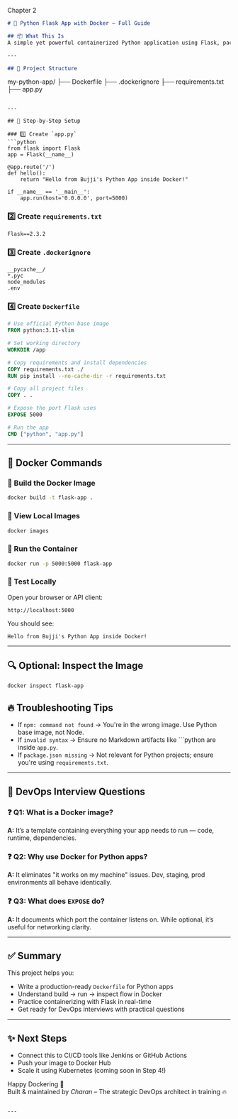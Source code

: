 Chapter 2

```markdown
# 🐳 Python Flask App with Docker – Full Guide

## 📦 What This Is
A simple yet powerful containerized Python application using Flask, packaged in a Docker image that can run consistently across environments — perfect for DevOps beginners, interview prep, and GitHub portfolios.

---

## 🧾 Project Structure
```
my-python-app/
├── Dockerfile
├── .dockerignore
├── requirements.txt
├── app.py
```

---

## 🔧 Step-by-Step Setup

### 1️⃣ Create `app.py`
```python
from flask import Flask
app = Flask(__name__)

@app.route('/')
def hello():
    return "Hello from Bujji's Python App inside Docker!"

if __name__ == '__main__':
    app.run(host='0.0.0.0', port=5000)
```

### 2️⃣ Create `requirements.txt`
```
Flask==2.3.2
```

### 3️⃣ Create `.dockerignore`
```
__pycache__/
*.pyc
node_modules
.env
```

### 4️⃣ Create `Dockerfile`
```Dockerfile
# Use official Python base image
FROM python:3.11-slim

# Set working directory
WORKDIR /app

# Copy requirements and install dependencies
COPY requirements.txt ./
RUN pip install --no-cache-dir -r requirements.txt

# Copy all project files
COPY . .

# Expose the port Flask uses
EXPOSE 5000

# Run the app
CMD ["python", "app.py"]
```

---

## 🐳 Docker Commands

### 🔹 Build the Docker Image
```bash
docker build -t flask-app .
```

### 🔹 View Local Images
```bash
docker images
```

### 🔹 Run the Container
```bash
docker run -p 5000:5000 flask-app
```

### 🔹 Test Locally
Open your browser or API client:
```text
http://localhost:5000
```

You should see:
```text
Hello from Bujji's Python App inside Docker!
```

---

## 🔍 Optional: Inspect the Image
```bash
docker inspect flask-app
```

## 🔥 Troubleshooting Tips
- If `npm: command not found` → You're in the wrong image. Use Python base image, not Node.
- If `invalid syntax` → Ensure no Markdown artifacts like ```python are inside `app.py`.
- If `package.json missing` → Not relevant for Python projects; ensure you're using `requirements.txt`.

---

## 🧠 DevOps Interview Questions

### ❓ Q1: What is a Docker image?
**A:** It’s a template containing everything your app needs to run — code, runtime, dependencies.

### ❓ Q2: Why use Docker for Python apps?
**A:** It eliminates "it works on my machine" issues. Dev, staging, prod environments all behave identically.

### ❓ Q3: What does `EXPOSE` do?
**A:** It documents which port the container listens on. While optional, it’s useful for networking clarity.

---

## ✅ Summary
This project helps you:
- Write a production-ready `Dockerfile` for Python apps
- Understand build → run → inspect flow in Docker
- Practice containerizing with Flask in real-time
- Get ready for DevOps interviews with practical questions

---

## ✨ Next Steps
- Connect this to CI/CD tools like Jenkins or GitHub Actions
- Push your image to Docker Hub
- Scale it using Kubernetes (coming soon in Step 4!)

Happy Dockering 🐳  
Built & maintained by *Charan* – The strategic DevOps architect in training 🔥
```

---
